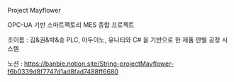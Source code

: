 Project Mayflower 

OPC-UA 기반 스마트팩토리 MES 종합 프로젝트

조이름 : 김&권&박&송
PLC, 아두이노, 유니티와 C# 을 기반으로 한 제품 판별 공정 시스템

노션 : https://banbie.notion.site/String-projectMayflower-f6b0339d8f7747d1ad8fad7488ff6680
